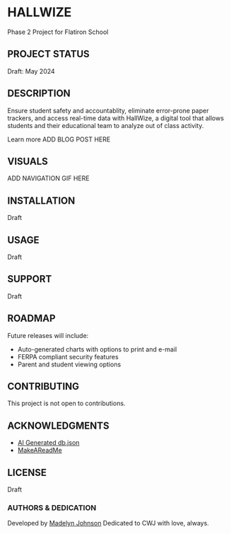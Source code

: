 # HALLWIZE
Phase 2 Project for Flatiron School

## PROJECT STATUS
Draft: May 2024

## DESCRIPTION
Ensure student safety and accountablity, eliminate error-prone paper trackers, and access real-time data with HallWize, a digital tool that allows students and their educational team to analyze out of class activity. 

Learn more ADD BLOG POST HERE

## VISUALS
ADD NAVIGATION GIF HERE

## INSTALLATION
Draft

## USAGE
Draft

## SUPPORT
Draft

## ROADMAP
Future releases will include:
- Auto-generated charts with options to print and e-mail
- FERPA compliant security features
- Parent and student viewing options

## CONTRIBUTING
This project is not open to contributions.

## ACKNOWLEDGMENTS
- [AI Generated db.json](https://chat.openai.com/)
- [MakeAReadMe](https://www.makeareadme.com)

## LICENSE
Draft

### AUTHORS & DEDICATION
Developed by [Madelyn Johnson](https://github.com/ladynem)
Dedicated to CWJ with love, always.